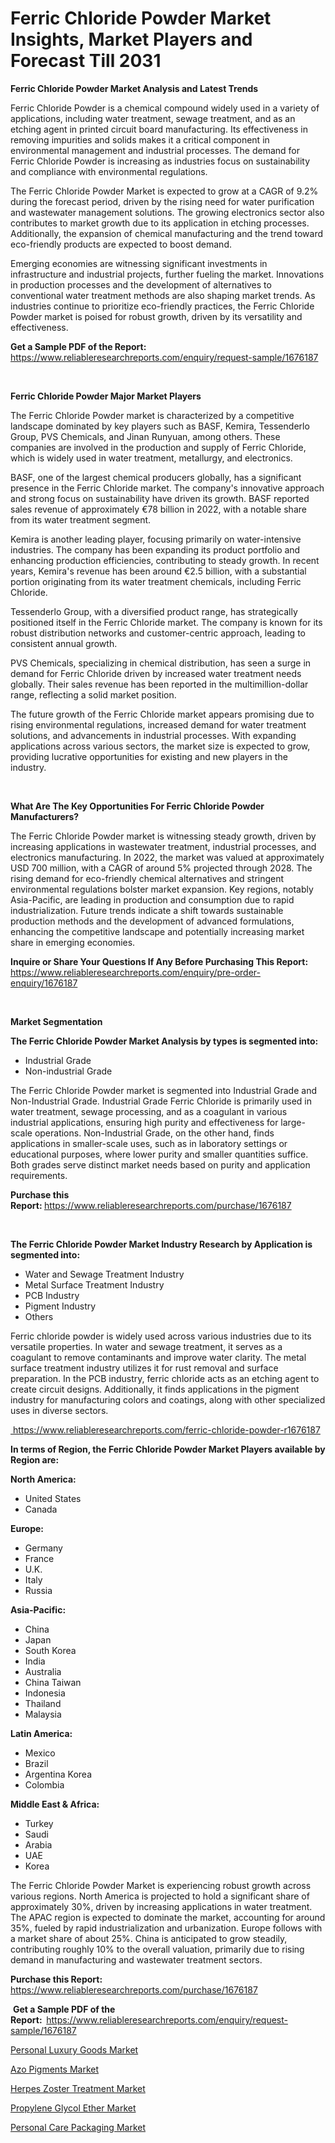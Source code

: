 <p><h1>Ferric Chloride Powder Market Insights, Market Players and Forecast Till 2031</h1></p><p><strong>Ferric Chloride Powder Market Analysis and Latest Trends</strong></p>
<p><p>Ferric Chloride Powder is a chemical compound widely used in a variety of applications, including water treatment, sewage treatment, and as an etching agent in printed circuit board manufacturing. Its effectiveness in removing impurities and solids makes it a critical component in environmental management and industrial processes. The demand for Ferric Chloride Powder is increasing as industries focus on sustainability and compliance with environmental regulations.</p><p>The Ferric Chloride Powder Market is expected to grow at a CAGR of 9.2% during the forecast period, driven by the rising need for water purification and wastewater management solutions. The growing electronics sector also contributes to market growth due to its application in etching processes. Additionally, the expansion of chemical manufacturing and the trend toward eco-friendly products are expected to boost demand.</p><p>Emerging economies are witnessing significant investments in infrastructure and industrial projects, further fueling the market. Innovations in production processes and the development of alternatives to conventional water treatment methods are also shaping market trends. As industries continue to prioritize eco-friendly practices, the Ferric Chloride Powder market is poised for robust growth, driven by its versatility and effectiveness.</p></p>
<p><strong>Get a Sample PDF of the Report:&nbsp;</strong> <a href="https://www.reliableresearchreports.com/enquiry/request-sample/1676187?utm_campaign=7&utm_medium=2&utm_source=Github&utm_content=ia&utm_term=15112024&utm_id=ferric-chloride-powder">https://www.reliableresearchreports.com/enquiry/request-sample/1676187</a></p>
<p>&nbsp;</p>
<p><strong>Ferric Chloride Powder Major Market Players</strong></p>
<p><p>The Ferric Chloride Powder market is characterized by a competitive landscape dominated by key players such as BASF, Kemira, Tessenderlo Group, PVS Chemicals, and Jinan Runyuan, among others. These companies are involved in the production and supply of Ferric Chloride, which is widely used in water treatment, metallurgy, and electronics.</p><p>BASF, one of the largest chemical producers globally, has a significant presence in the Ferric Chloride market. The company's innovative approach and strong focus on sustainability have driven its growth. BASF reported sales revenue of approximately €78 billion in 2022, with a notable share from its water treatment segment.</p><p>Kemira is another leading player, focusing primarily on water-intensive industries. The company has been expanding its product portfolio and enhancing production efficiencies, contributing to steady growth. In recent years, Kemira's revenue has been around €2.5 billion, with a substantial portion originating from its water treatment chemicals, including Ferric Chloride.</p><p>Tessenderlo Group, with a diversified product range, has strategically positioned itself in the Ferric Chloride market. The company is known for its robust distribution networks and customer-centric approach, leading to consistent annual growth.</p><p>PVS Chemicals, specializing in chemical distribution, has seen a surge in demand for Ferric Chloride driven by increased water treatment needs globally. Their sales revenue has been reported in the multimillion-dollar range, reflecting a solid market position.</p><p>The future growth of the Ferric Chloride market appears promising due to rising environmental regulations, increased demand for water treatment solutions, and advancements in industrial processes. With expanding applications across various sectors, the market size is expected to grow, providing lucrative opportunities for existing and new players in the industry.</p></p>
<p>&nbsp;</p>
<p><strong>What Are The Key Opportunities For Ferric Chloride Powder Manufacturers?</strong></p>
<p><p>The Ferric Chloride Powder market is witnessing steady growth, driven by increasing applications in wastewater treatment, industrial processes, and electronics manufacturing. In 2022, the market was valued at approximately USD 700 million, with a CAGR of around 5% projected through 2028. The rising demand for eco-friendly chemical alternatives and stringent environmental regulations bolster market expansion. Key regions, notably Asia-Pacific, are leading in production and consumption due to rapid industrialization. Future trends indicate a shift towards sustainable production methods and the development of advanced formulations, enhancing the competitive landscape and potentially increasing market share in emerging economies.</p></p>
<p><strong>Inquire or Share Your Questions If Any Before Purchasing This Report:</strong> <a href="https://www.reliableresearchreports.com/enquiry/pre-order-enquiry/1676187?utm_campaign=7&utm_medium=2&utm_source=Github&utm_content=ia&utm_term=15112024&utm_id=ferric-chloride-powder">https://www.reliableresearchreports.com/enquiry/pre-order-enquiry/1676187</a></p>
<p>&nbsp;</p>
<p><strong>Market Segmentation</strong></p>
<p><strong>The Ferric Chloride Powder Market Analysis by types is segmented into:</strong></p>
<p><ul><li>Industrial Grade</li><li>Non-industrial Grade</li></ul></p>
<p><p>The Ferric Chloride Powder market is segmented into Industrial Grade and Non-Industrial Grade. Industrial Grade Ferric Chloride is primarily used in water treatment, sewage processing, and as a coagulant in various industrial applications, ensuring high purity and effectiveness for large-scale operations. Non-Industrial Grade, on the other hand, finds applications in smaller-scale uses, such as in laboratory settings or educational purposes, where lower purity and smaller quantities suffice. Both grades serve distinct market needs based on purity and application requirements.</p></p>
<p><strong>Purchase this Report:&nbsp;</strong><a href="https://www.reliableresearchreports.com/purchase/1676187?utm_campaign=7&utm_medium=2&utm_source=Github&utm_content=ia&utm_term=15112024&utm_id=ferric-chloride-powder">https://www.reliableresearchreports.com/purchase/1676187</a></p>
<p>&nbsp;</p>
<p><strong>The Ferric Chloride Powder Market Industry Research by Application is segmented into:</strong></p>
<p><ul><li>Water and Sewage Treatment Industry</li><li>Metal Surface Treatment Industry</li><li>PCB Industry</li><li>Pigment Industry</li><li>Others</li></ul></p>
<p><p>Ferric chloride powder is widely used across various industries due to its versatile properties. In water and sewage treatment, it serves as a coagulant to remove contaminants and improve water clarity. The metal surface treatment industry utilizes it for rust removal and surface preparation. In the PCB industry, ferric chloride acts as an etching agent to create circuit designs. Additionally, it finds applications in the pigment industry for manufacturing colors and coatings, along with other specialized uses in diverse sectors.</p></p>
<p><a href="https://www.reliableresearchreports.com/ferric-chloride-powder-r1676187?utm_campaign=7&utm_medium=2&utm_source=Github&utm_content=ia&utm_term=15112024&utm_id=ferric-chloride-powder">&nbsp;https://www.reliableresearchreports.com/ferric-chloride-powder-r1676187</a></p>
<p><strong>In terms of Region, the Ferric Chloride Powder Market Players available by Region are:</strong></p>
<p>
    <p> <strong> North America: </strong>
        <ul>
            <li>United States</li>
            <li>Canada</li>
        </ul>
        </p> 
    <p> <strong> Europe: </strong>
        <ul>
            <li>Germany</li>
            <li>France</li>
            <li>U.K.</li>
            <li>Italy</li>
            <li>Russia</li>
        </ul>
        </p> 
    <p> <strong> Asia-Pacific: </strong>
        <ul>
            <li>China</li>
            <li>Japan</li>
            <li>South Korea</li>
            <li>India</li>
            <li>Australia</li>
            <li>China Taiwan</li>
            <li>Indonesia</li>
            <li>Thailand</li>
            <li>Malaysia</li>
        </ul>
        </p> 
    <p> <strong> Latin America: </strong>
        <ul>
            <li>Mexico</li>
            <li>Brazil</li>
            <li>Argentina Korea</li>
            <li>Colombia</li>
        </ul>
        </p> 
    <p> <strong> Middle East & Africa: </strong>
        <ul>
            <li>Turkey</li>
            <li>Saudi</li>
            <li>Arabia</li>
            <li>UAE</li>
            <li>Korea</li>
        </ul>
    </p>
    </p>
<p><p>The Ferric Chloride Powder Market is experiencing robust growth across various regions. North America is projected to hold a significant share of approximately 30%, driven by increasing applications in water treatment. The APAC region is expected to dominate the market, accounting for around 35%, fueled by rapid industrialization and urbanization. Europe follows with a market share of about 25%. China is anticipated to grow steadily, contributing roughly 10% to the overall valuation, primarily due to rising demand in manufacturing and wastewater treatment sectors.</p></p>
<p><strong>Purchase this Report: </strong><a href="https://www.reliableresearchreports.com/purchase/1676187?utm_campaign=7&utm_medium=2&utm_source=Github&utm_content=ia&utm_term=15112024&utm_id=ferric-chloride-powder">https://www.reliableresearchreports.com/purchase/1676187</a></p>
<p>&nbsp;<strong>Get a Sample PDF of the Report:&nbsp;&nbsp;</strong><a href="https://www.reliableresearchreports.com/enquiry/request-sample/1676187?utm_campaign=7&utm_medium=2&utm_source=Github&utm_content=ia&utm_term=15112024&utm_id=ferric-chloride-powder">https://www.reliableresearchreports.com/enquiry/request-sample/1676187</a></p>
<p><strong></strong></p>
<p><p><a href="https://www.linkedin.com/pulse/personal-luxury-goods-market-regional-outlook-competition-nebwc?utm_campaign=7&utm_medium=2&utm_source=Github&utm_content=ia&utm_term=15112024&utm_id=ferric-chloride-powder">Personal Luxury Goods Market</a></p><p><a href="https://github.com/Krish2023na/Market-Research-Report-List-6/blob/main/azo-pigments-market.md?utm_campaign=7&utm_medium=2&utm_source=Github&utm_content=ia&utm_term=15112024&utm_id=ferric-chloride-powder">Azo Pigments Market</a></p><p><a href="https://issuu.com/reportprime-2/docs/herpes-zoster-treatment-market-size_72a98db0d0aa39?utm_campaign=7&utm_medium=2&utm_source=Github&utm_content=ia&utm_term=15112024&utm_id=ferric-chloride-powder">Herpes Zoster Treatment Market</a></p><p><a href="https://github.com/RickHolmes3/Market-Research-Report-List-7/blob/main/propylene-glycol-ether-market.md?utm_campaign=7&utm_medium=2&utm_source=Github&utm_content=ia&utm_term=15112024&utm_id=ferric-chloride-powder">Propylene Glycol Ether Market</a></p><p><a href="https://www.linkedin.com/pulse/analyzing-global-personal-care-packaging-market-growth-prospects-y3o9c?utm_campaign=7&utm_medium=2&utm_source=Github&utm_content=ia&utm_term=15112024&utm_id=ferric-chloride-powder">Personal Care Packaging Market</a></p></p>